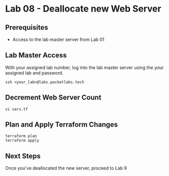 # Lab 08 - Deallocate new Web Server

## Prerequisites

* Access to the lab master server from Lab 01

## Lab Master Access

With your assigned lab number, log into the lab master server using the your assigned lab and password.

```
ssh <your_lab>@labs.packetlabs.tech
```

## Decrement Web Server Count

```
vi vars.tf
```

## Plan and Apply Terraform Changes

```
terraform plan
terraform apply
```


## Next Steps

Once you've deallocated the new server, proceed to Lab 9